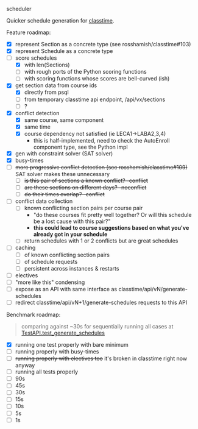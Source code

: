 scheduler

Quicker schedule generation for [classtime](https://github.com/rosshamish/classtime).

Feature roadmap:

- [x] represent Section as a concrete type (see rosshamish/classtime#103)
- [x] represent Schedule as a concrete type
- [ ] score schedules
	- [x] with len(Sections)
	- [ ] with rough ports of the Python scoring functions
	- [ ] with scoring functions whose scores are bell-curved (ish)
- [x] get section data from course ids
	- [x] directly from psql
	- [ ] from temporary classtime api endpoint, /api/vx/sections
	- [ ] ?
- [x] conflict detection
	- [x] same course, same component
	- [x] same time
	- [x] course dependency not satisfied (ie LECA1->LABA2,3,4)
		- this is half-implemented, need to check the AutoEnroll component type, see the Python impl
- [x] gen with constraint solver (SAT solver)
- [x] busy-times
- [ ] ~~more progressive conflict detection (see rosshamish/classtime#109)~~ SAT solver makes these unnecessary
	- [ ] ~~is this pair of sections a known conflict? -conflict~~
	- [ ] ~~are these sections on different days? -noconflict~~
	- [ ] ~~do their times overlap? -conflict~~
- [ ] conflict data collection
	- [ ] known conflicting section pairs per course pair
		-  "do these courses fit pretty well together? Or will this schedule be a lost cause with this pair?"
		- **this could lead to course suggestions based on what you've already got in your schedule**
	- [ ] return schedules with 1 or 2 conflicts but are great schedules
- [ ] caching
	- [ ] of known conflicting section pairs
	- [ ] of schedule requests
	- [ ] persistent across instances & restarts
- [ ] electives
- [ ] "more like this" condensing
- [ ] expose as an API with same interface as classtime/api/vN/generate-schedules
- [ ] redirect classtime/api/vN+1/generate-schedules requests to this API

Benchmark roadmap:

> comparing against ~30s for sequentially running all cases at [TestAPI.test_generate_schedules](https://github.com/rosshamish/classtime/blob/8236e91f001f4a5ba76bf1935055415784f2abfd/tests/classtime/test_api.py#L107)

- [x] running one test properly with bare minimum
- [ ] running properly with busy-times
- [ ] ~~running properly with electives too~~ it's broken in classtime right now anyway
- [ ] running all tests properly
- [ ] 90s
- [ ] 45s
- [ ] 30s
- [ ] 15s
- [ ] 10s
- [ ] 5s
- [ ] 1s
